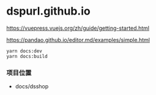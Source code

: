 # dspurl.github.io
https://vuepress.vuejs.org/zh/guide/getting-started.html

https://pandao.github.io/editor.md/examples/simple.html
```
yarn docs:dev
yarn docs:build
```
### 项目位置
- docs/dsshop